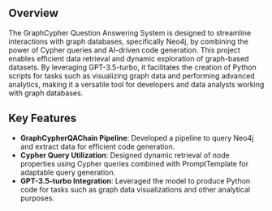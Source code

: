 
## Overview
The GraphCypher Question Answering System is designed to streamline interactions with graph databases, specifically Neo4j, by combining the power of Cypher queries and AI-driven code generation. This project enables efficient data retrieval and dynamic exploration of graph-based datasets. By leveraging GPT-3.5-turbo, it facilitates the creation of Python scripts for tasks such as visualizing graph data and performing advanced analytics, making it a versatile tool for developers and data analysts working with graph databases.

## Key Features

- **GraphCypherQAChain Pipeline**: Developed a pipeline to query Neo4j and extract data for efficient code generation.
- **Cypher Query Utilization**: Designed dynamic retrieval of node properties using Cypher queries combined with PromptTemplate for adaptable query generation.
- **GPT-3.5-turbo Integration**: Leveraged the model to produce Python code for tasks such as graph data visualizations and other analytical purposes.
